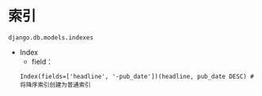 # 索引
```django.db.models.indexes```
* Index
  * field：
  ```
  Index(fields=['headline', '-pub_date'])(headline, pub_date DESC) #将降序索引创建为普通索引
  ```
